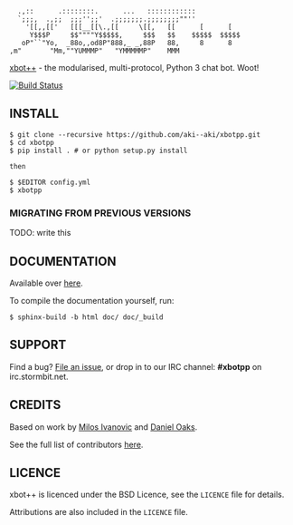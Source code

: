 ```    
  .,::      .::::::::.      ...   ::::::::::::         
  `;;;,  .,;;  ;;;'';;'  .;;;;;;;.;;;;;;;;""''         
    '[[,,[['   [[[__[[\.,[[     \[[,   [[      [      [   
     Y$$$P     $$""""Y$$$$$,     $$$   $$    $$$$$  $$$$$ 
   oP"``"Yo,  _88o,,od8P"888,_ _,88P   88,     8      8   
,m"       "Mm,""YUMMMP"   "YMMMMMP"    MMM             
```

[xbot++](//github.com/aki--aki/xbotpp) - the modularised, multi-protocol, Python 3 chat bot. Woot!

[![Build Status](https://travis-ci.org/aki--aki/xbotpp.png?branch=master)](https://travis-ci.org/aki--aki/xbotpp)

## INSTALL

    $ git clone --recursive https://github.com/aki--aki/xbotpp.git
    $ cd xbotpp
    $ pip install . # or python setup.py install
    
    then
    
    $ $EDITOR config.yml
    $ xbotpp

### MIGRATING FROM PREVIOUS VERSIONS

TODO: write this

## DOCUMENTATION

Available over [here](http://xbotpp.readthedocs.org).

To compile the documentation yourself, run:

    $ sphinx-build -b html doc/ doc/_build

## SUPPORT

Find a bug? [File an issue](https://github.com/aki--aki/xbotpp/issues/new), or
drop in to our IRC channel: **#xbotpp** on irc.stormbit.net.

## CREDITS

Based on work by [Milos Ivanovic](https://github.com/milosivanovic) and [Daniel Oaks](https://github.com/DanielOaks).

See the full list of contributors [here](https://github.com/aki--aki/xbotpp/contributors).

## LICENCE

xbot++ is licenced under the BSD Licence, see the `LICENCE` file for details.

Attributions are also included in the `LICENCE` file.

